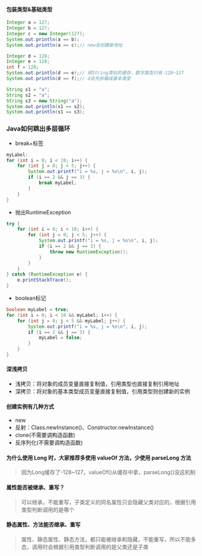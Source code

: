 #### 包装类型&基础类型
```java
Integer a = 127;
Integer b = 127;
Integer c = new Integer(127);
System.out.println(a == b);
System.out.println(a == c);// new会创建新地址

Integer d = 128;
Integer e = 128;
int f = 128;
System.out.println(d == e);// 和String类似的缓存，数字类型只有-128~127
System.out.println(d == f);// d会先拆箱成基本类型

String s1 = "a";
String s2 = "a";
String s3 = new String("a");
System.out.println(s1 == s2);
System.out.println(s1 == s3);
```

### Java如何跳出多层循环
* break+标签
```java
myLabel:
for (int i = 0; i < 10; i++) {
    for (int j = 0; j < 5; j++) {
        System.out.printf("i = %s, j = %s\n", i, j);
        if (i == 2 && j == 3) {
            break myLabel;
        }
    }
}
```

* 抛出RuntimeException
```java
try {
    for (int i = 0; i < 10; i++) {
        for (int j = 0; j < 5; j++) {
            System.out.printf("i = %s, j = %s\n", i, j);
            if (i == 2 && j == 3) {
                throw new RuntimeException();
            }
        }
    }
} catch (RuntimeException e) {
    e.printStackTrace();
}
```
* boolean标记
```java
boolean myLabel = true;
for (int i = 0; i < 10 && myLabel; i++) {
    for (int j = 0; j < 5 && myLabel; j++) {
        System.out.printf("i = %s, j = %s\n", i, j);
        if (i == 2 && j == 3) {
            myLabel = false;
        }
    }
}
```

#### 深浅拷贝
* 浅拷贝：将对象的成员变量直接复制值，引用类型也直接复制引用地址
* 深拷贝：将对象的基本类型成员变量直接复制值，引用类型则创建新的实例

#### 创建实例有几种方式
* new
* 反射：Class.newInstance()、Constructor.newInstance()
* clone(不需要调构造函数)
* 反序列化(不需要调构造函数)

#### 为什么使用 Long 时，大家推荐多使用 valueOf 方法，少使用 parseLong 方法
> 因为Long缓存了-128~127，valueOf()从缓存中拿，parseLong()没这机制

#### 属性能否被继承、重写？
> 可以继承，不能重写，子类定义的同名属性只会隐藏父类对应的，根据引用类型判断调用的是哪个

#### 静态属性、方法能否继承、重写
> 属性、静态属性、静态方法，都只能被继承和隐藏，不能重写，所以不能多态，调用时会根据引用类型判断调用的是父类还是子类